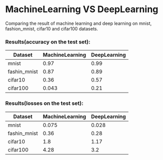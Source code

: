 
# MachineLearning VS DeepLearning

Comparing the result of machine learning and deep learning on mnist, fashion_mnist, cifar10 and cifar100 datasets.


### Results(accuracy on the test set):

|Dataset       |       MachineLearning      |     DeepLearning    | 
| ------------ | ------------- |-----------|
| mnist        | 0.97          | 0.99      |
|fashin_mnist  | 0.87          | 0.89      |
|cifar10       | 0.36          |  0.57     |
|cifar100      | 0.043         |  0.21     |

### Results(losses on the test set):

|Dataset       |       MachineLearning      |     DeepLearning    | 
| ------------ | ------------- |-----------|
| mnist        | 0.075          | 0.028    |
|fashin_mnist  | 0.36          | 0.28      |
|cifar10       | 1.8          |  1.17     |
|cifar100      | 4.28         |  3.2     |
